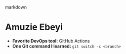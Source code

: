 markdown

# Amuzie Ebeyi
- **Favorite DevOps tool:** GitHub Actions
- **One Git command I learned:** `git switch -c <branch>`
